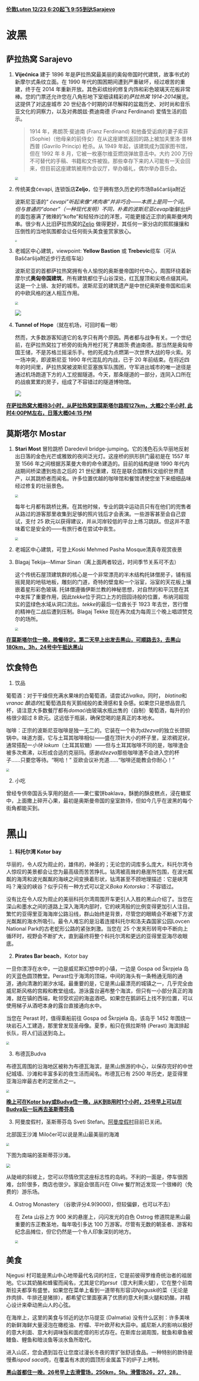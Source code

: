 **<u>伦敦Luton 12/23 6:20起飞 9:55到达Sarajevo</u>**

# 波黑

## 萨拉热窝 Sarajevo

1. **Vijećnica** 
     建于 1896 年是萨拉热窝最美丽的奥匈帝国时代建筑，故事书式的新摩尔式条纹立面。在 1990 年代的围困期间遭到严重破坏，经过艰苦的重建，终于在 2014 年重新开放。其色彩缤纷的修复内饰和彩色玻璃天花板非常棒。您的门票还允许您在八角形地下室细读精彩的*萨拉热窝 1914-2014*展览。这提供了对这座城市 20 世纪各个时期的详尽解释的盆栽历史、对时尚和音乐亚文化的洞察力，以及对弗朗兹·费迪南德 (Franz Ferdinand) 爱情生活的启示。

     > 1914 年，弗朗茨·斐迪南 (Franz Ferdinand) 和他备受诟病的妻子索菲 (Sophie)（他母亲的前侍女）在从这座建筑返回的路上被加夫里洛·普林西普 (Gavrilo Princip) 枪杀。从 1949 年起，该建筑成为国家图书馆，但在 1992 年 8 月，它被一枚塞尔维亚燃烧弹故意击中。大约 200 万份不可替代的手稿、书籍和文件被毁。那些幸存下来的人可能有一天会回来，但目前这座建筑被用作会议厅，举办婚礼，偶尔举办音乐会。

     <img src="https://cdn.jsdelivr.net/gh/xinpengwoo/markdown-images@main/data/20221202233619.png" style="zoom:50%;" />

2. 传统美食ćevapi, 连锁饭店**Zeljo**，位于拥有悠久历史的市场Baščaršija附近

   波斯尼亚语的“ *ćevapi”*听起来像“烤肉串”并非巧合——本质上是同一个词。但与普通的“doner”（一种现代发明）不同，朴素的波斯尼亚*ćevapi*新鲜出炉的面包塞满了微辣的“kofte”和轻轻炸过的洋葱，可能更接近正宗的奥斯曼烤肉串。很少有人比旧萨拉热窝的[Zeljo](https://www.lonelyplanet.com/bosnia-hercegovina/sarajevo/restaurants/zeljo/a/poi-eat/1252411/358727) 做得更好，其任何一家分店的熙熙攘攘和压倒性的当地氛围都会让任何街头美食鉴赏家放心。

   <img src="https://cdn.jsdelivr.net/gh/xinpengwoo/markdown-images@main/data/20221203004147.png" style="zoom:33%;" />

3. 老城区中心建筑，viewpoint: **Yellow Bastion** 或 **Trebevic**缆车（可从Baščaršija附近步行去缆车站）

   波斯尼亚的首都萨拉热窝拥有令人愉悦的奥斯曼帝国时代中心，周围环绕着新摩尔式**奥匈帝国建筑**，所有建筑都位于山谷深处，红瓦屋顶和尖塔点缀其间。这是一个上镜、友好的城市。波斯尼亚的建筑遗产是中世纪奥斯曼帝国和后来的中欧风格的迷人相互作用。

   <img src="https://cdn.jsdelivr.net/gh/xinpengwoo/markdown-images@main/data/20221203043225.png" style="zoom:50%;" />

   ![](https://cdn.jsdelivr.net/gh/xinpengwoo/markdown-images@main/data/20221203043248.png)

4. **Tunnel of Hope**（就在机场，可回时看一眼）

   然而，大多数游客知道它的名字只有两个原因。两者都与战争有关。一个世纪前，在萨拉热窝拉丁桥旁的街角开枪打死了弗朗茨·费迪南德。那当然是奥匈帝国王储，不是苏格兰摇滚乐手。他的死成为点燃第一次世界大战的导火索。另一场冲突，即波斯尼亚 1990 年代混乱的内战，已于 20 年前结束。在将近四年的时间里，萨拉热窝被波斯尼亚塞族军队围困，守军进出城市的唯一途径是通过机场跑道下方的人工挖掘隧道。今天，那条隧道的一部分，连同入口所在的战痕累累的房子，组成了不容错过的隧道博物馆。

   ![](https://cdn.jsdelivr.net/gh/xinpengwoo/markdown-images@main/data/20221203043303.png)

<u>**在萨拉热窝大概待3小时，从萨拉热窝到莫斯塔尔路程127km，大概2个半小时, 此时4:00PM左右，日落大概04:15 PM**</u>

## 莫斯塔尔 Mostar

1. **Stari Most**
   冒险跳桥 Daredevil bridge-jumping。它的浅色石头华丽地反射出日落的金色光芒或雅致的夜间泛光灯。这座桥的拱形拱门最初是在 1557 年至 1566 年之间根据苏莱曼大帝的命令建造的。目前的结构是继 1990 年代内战期间桥梁遭到炮击之后的 21 世纪重建，现在是联合国教科文组织世界遗产，以其跳桥者而闻名。许多位置优越的咖啡馆和餐馆诱使您坐下来细细品味经过修复的壮丽景色。

   <img src="https://cdn.jsdelivr.net/gh/xinpengwoo/markdown-images@main/data/20221202222957.png" style="zoom:50%;" />

   每年七月都有跳桥比赛。在其他时候，专业的跳伞运动员只有在他们的兜售者从路过的游客那里收集到足够的照片钱后才会表演。一些游客甚至会自己尝试，支付 25 欧元以获得建议，并从河岸较低的平台上练习跳跃。但这并不意味着它是安全的——有旅行者在尝试中丧生。

   <img src="https://cdn.jsdelivr.net/gh/xinpengwoo/markdown-images@main/data/20221202234642.png" style="zoom:50%;" />

2. 老城区中心建筑，可登上Koski Mehmed Pasha Mosque清真寺观赏夜景

3. Blagaj Tekija--Mimar Sinan（离上面两者较远，时间季节关系可不去）

   这个传统石屋顶建筑群的核心是一个非常漂亮的半木结构托钵僧房子，铺有摇摇晃晃的地毯地板，雕刻的门道，奇特的壁龛和一个浴室，浴室的天花板上镶嵌着星形彩色玻璃. 托钵僧遵循伊斯兰教的神秘思想，对自然的和平沉思在其中发挥了重要作用，因此*tekke*位于洞口上方的田园诗般的位置，布纳河超现实的蓝绿色水域从洞口流出。*tekke*的最后一位酋长于 1923 年去世，苦行僧的精神在二战后遭到压制。Blagaj Tekke 现在再次成为每周三个晚上唱颂赞克尔的场所。

   <img src="https://cdn.jsdelivr.net/gh/xinpengwoo/markdown-images@main/data/20221203000029.png" style="zoom:50%;" />

**<u>在莫斯塔尔住一晚，晚餐待定。第二天早上出发去黑山，可顺路去3，去黑山180km，3h，24号中午抵达黑山</u>**

## 饮食特色

1. 饮品

葡萄酒：对于干燥但充满水果味的白葡萄酒，请尝试*živalka*。同时， *blatina*和*vranac 酿造的*红葡萄酒具有天鹅绒般的柔滑感和复杂感。如果您只是想品尝几杯，请注意大多数餐厅都有*domaći*由玻璃水瓶出售的（自制）葡萄酒，每升的价格很少超过 8 欧元。这远低于瓶装，确保您喝的是真正的本地水。

咖啡：正宗的波斯尼亚咖啡是独一无二的。它装在一个称为*džezva*的独立长颈铜锅中。味道方面，它与土耳其咖啡相似——盛在顶针大小的杯子里，呈浓稠泥状，通常搭配一*小块 lokum*（土耳其软糖）——但与土耳其咖啡不同的是，咖啡渣会被多次煮沸，以形成合适的克丽玛。感谢*džezva*那些咖啡渣不会进入您的杯子……只要您等待。“啊哈！” 亚欧会议补充道……“咖啡还能教会你耐心！”

<img src="https://cdn.jsdelivr.net/gh/xinpengwoo/markdown-images@main/data/20221202231920.png" style="zoom:50%;" />

2. 小吃

曾经专供帝国舌头享用的甜点——果仁蜜饼baklava，酥脆的酥皮糕点，浸在糖浆中，上面撒上碎开心果，最初是奥斯曼帝国的皇室款待，但如今几乎在波黑的每个街角都能买到。



# 黑山

1. **科托尔湾 Kotor bay** 

华丽的，令人叹为观止的，雄伟的，神圣的；无论您的词库多么庞大，科托尔湾令人惊叹的美景都会让您为最高级而苦苦挣扎。钴湾被高耸的悬崖所包围，在波光粼粼的海湾和波光粼粼的海峡之间变换着形状，钴湾甚至不顾地理描述：它是峡湾吗？淹没的峡谷？似乎只有一种方式可以定义*Boka Kotorska*：不容错过。

没有比在令人叹为观止的美丽科托尔湾周围开车更引人入胜的黑山介绍了。当您在深山和墨水之间的道路上深入海湾内部时，它的峡湾般的比例变得更加引人注目。繁忙的亚得里亚海海岸公路沿线，群山始终是背景，尽管您的眼睛会不断被下方波光粼粼的海水所吸引。最令人难忘的是沿着连接科托尔和洛夫森国家公园Lovcen National Park的古老蛇形公路的紧张刺激。当您在 25 个发夹形转弯中不断向上循环时，视野会不断扩大，直到最终将整个科托尔湾和更远的亚得里亚海尽收眼底。

2. **Pirates Bar beach**，Kotor bay 

一旦你漂浮在水中，一边是威尼斯幻想中的小镇，一边是 Gospa od Škrpjela 岛的天蓝色圆顶教堂。Perast位于海湾的顶端，中间的海头有一条畅通无阻的通道，通向清澈的潮汐水域。最重要的是，它是黑山最漂亮的城镇之一，几乎完全由威尼斯风格的宫殿和教堂组成。游泳露台遍布整个海滨，但只有一小部分真正的海滩，就在镇的西端，毗邻受欢迎的海盗酒吧。如果您在鹅卵石上找不到位置，可以使用梯子从酒吧本身的露台直接通向水中。

当您在 Perast 时，值得乘船前往 Gospa od Škrpjela 岛，该岛于 1452 年围绕一块岩石人工建造，那里曾发现圣母像。夏季，船只在佩拉斯特 (Perast) 海滨排起长队，将人们运送到岛上。

<img src="https://cdn.jsdelivr.net/gh/xinpengwoo/markdown-images@main/data/20221203031028.png" style="zoom:50%;" />

3. 布德瓦Budva

布德瓦周围的沿海地区被称为布德瓦海滨，是黑山旅游的中心，以保存完好的中世纪城墙、沙滩和丰富多彩的夜生活而闻名。布德瓦已有 2500 年历史，是亚得里亚海沿岸最古老的定居点之一。

<img src="https://cdn.jsdelivr.net/gh/xinpengwoo/markdown-images@main/data/20221203042359.png" style="zoom:50%;" />

**<u>晚上可在Kotor bay或Budva住一晚，从K到B用时1个小时，25号早上可以在Budva玩一玩再去圣斯蒂芬岛</u>**

3. 阿曼度假村，圣斯蒂芬岛 Sveti Stefan。[阿曼度假村](https://www.aman.com/resorts/aman-sveti-stefan)目前已关闭。

北部国王沙滩 Miločer可以说是黑山最美丽的海滩

<img src="https://cdn.jsdelivr.net/gh/xinpengwoo/markdown-images@main/data/20221203034159.png" style="zoom: 50%;" />

下图为南端的圣斯蒂芬沙滩。

<img src="https://cdn.jsdelivr.net/gh/xinpengwoo/markdown-images@main/data/20221203034142.png" style="zoom: 67%;" />

从陡峭的斜坡上，您可以尽情欣赏这座标志性的岛屿。不利的一面是，停车很困难，台阶很多，商店也很少。家庭会很高兴在 Olive 餐厅附近发现一个很棒的（免费的）游乐场。

4. Ostrog Monastery （谷歌评分4.9(9000)，但较偏僻，也可以不去）

   在 Zeta 山谷上方 900 米的悬崖上，闪闪发光的白色 Ostrog 修道院是黑山最重要的东正教圣地，每年吸引多达 100 万游客。尽管有无数的朝圣者、游客和纪念品摊位，但它仍然是一个令人印象深刻的地方。

   <img src="https://cdn.jsdelivr.net/gh/xinpengwoo/markdown-images@main/data/20221203034124.png" style="zoom:50%;" />

## 美食

Njegusi 村可能是黑山中心地带最代名词的村庄，它是前彼得罗维奇统治者的祖居地。它以其奶酪和蜂蜜而闻名，尤其是它的*prsut*（意大利熏火腿），它在整个前南斯拉夫都享有盛誉。如果您在菜单上看到一道带有形容词*Njeguski*的菜（无论是炸肉排、牛排还是猪排），都希望它里面塞满了优质的意大利熏火腿和奶酪，并精心设计来牵动黑山人的心弦。

在海岸上，这里的美食与邻近的达尔马提亚 (Dalmatia) 没有什么区别：许多美味的新鲜海鲜大量浸泡在橄榄油、柠檬、平叶欧芹和大蒜中。威尼斯人的影响以极好的意大利面、意大利调味饭和面疙瘩的形式存在。在斯库台湖周围，鱿鱼和章鱼被鳗鱼、鲤鱼和暗淡鱼等淡水鱼所取代。

进入山区，您会遇到旨在让您度过漫长冬夜的胃扩张舒适食品。一种特别的款待是慢煮*ispod* *saca*肉，在覆盖有木炭的圆顶形金属盖下的炉子上烤制。

**<u>黑山首都住一晚，26号早上去滑雪场，250km，5h。滑雪场26，27，28，</u>**

